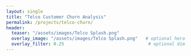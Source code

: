 ```yaml
---
layout: single
title: "Telco Customer Churn Analysis"
permalink: /projects/telco-churn/
header:
  teaser: "/assets/images/Telco Splash.png"
  overlay_image: "/assets/images/Telco Splash.png"   # optional hero
  overlay_filter: 0.25                                # optional dim
---
```


